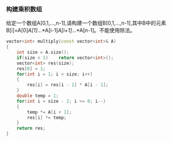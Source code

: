 ### 构建乘积数组
给定一个数组A[0,1,...,n-1],请构建一个数组B[0,1,...,n-1],其中B中的元素B[i]=A[0]*A[1]*...*A[i-1]*A[i+1]*...*A[n-1]。不能使用除法。
```cpp
vector<int> multiply(const vector<int>& A) 
{
    int size = A.size();
    if(size < 1)    return vector<int>();
    vector<int> res(size);
    res[0] = 1;
    for(int i = 1; i < size; i++)
    {
        res[i] = res[i - 1] * A[i - 1];
    }
    double temp = 1;
    for(int i = size - 2; i >= 0; i--)
    {
        temp *= A[i + 1];
        res[i] *= temp;
    }
    return res;
}
```